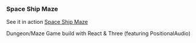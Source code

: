 
### Space Ship Maze

See it in action [Space Ship Maze](https://d-subat.github.io/spaceshipmaze/)

Dungeon/Maze Game build with React & Three (featuring PositionalAudio)



